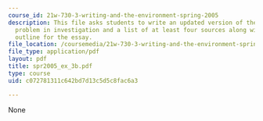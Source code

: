 ```yaml
---
course_id: 21w-730-3-writing-and-the-environment-spring-2005
description: This file asks students to write an updated version of the question or
  problem in investigation and a list of at least four sources along with a rudimentary
  outline for the essay.
file_location: /coursemedia/21w-730-3-writing-and-the-environment-spring-2005/c072781311c642bd7d13c5d5c8fac6a3_spr2005_ex_3b.pdf
file_type: application/pdf
layout: pdf
title: spr2005_ex_3b.pdf
type: course
uid: c072781311c642bd7d13c5d5c8fac6a3

---
```

None